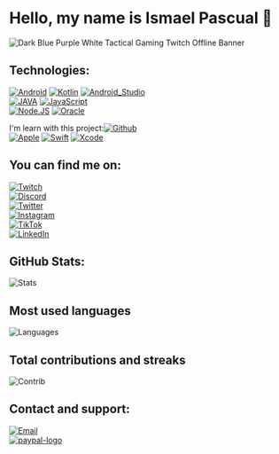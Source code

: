 <!-- **ismapc95/ismapc95** is a ✨ _special_ ✨ repository because its `README.md` (this file) appears on your GitHub profile.-->
# Hello, my name is Ismael Pascual 👋
![Dark Blue Purple White Tactical Gaming Twitch Offline Banner](https://user-images.githubusercontent.com/16596537/189687663-9ae0d1a9-e1a1-48f5-ad05-0fd0942d195d.png)


## Technologies:
[![Android](https://img.shields.io/badge/Android-3DDC84?style=for-the-badge&logo=android&logoColor=white)]()
[![Kotlin](https://img.shields.io/badge/Kotlin-0095D5?style=for-the-badge&logo=kotlin&logoColor=white&labelColor=101010)]()
[![Android_Studio](https://img.shields.io/badge/Android_Studio-3DDC84?style=for-the-badge&logo=android-studio&logoColor=white&labelColor=101010)]()
</br>
[![JAVA](https://img.shields.io/badge/Java-ED8B00?style=for-the-badge&logo=java&logoColor=white)]()
[![JavaScript](https://img.shields.io/badge/JavaScript-F7DF1E?style=for-the-badge&logo=javascript&logoColor=black)]()
</br>
[![Node.JS](https://img.shields.io/badge/Node.JS-339933?style=for-the-badge&logo=node.js&logoColor=white&labelColor=101010)]()
[![Oracle](https://img.shields.io/badge/Oracle-4479A1?style=for-the-badge&logo=mysql&logoColor=white&labelColor=101010)]()
</br>



I'm learn with this project:[![Github](https://img.shields.io/badge/Github-666666?style=for-the-badge&logo=Github&logoColor=white)](https://github.com/ismapc95/Asus-ROG-GL552VW-DM149-Big-Sur)
</br>
[![Apple](https://img.shields.io/badge/iOS-000000?style=for-the-badge&logo=ios&logoColor=white)]()
[![Swift](https://img.shields.io/badge/Swift-FA7343?style=for-the-badge&logo=swift&logoColor=white)]()
[![Xcode](https://img.shields.io/badge/Xcode-1575F9?style=for-the-badge&logo=xcode&logoColor=white)]()

## You can find me on:

<!--
[![YouTube](https://img.shields.io/badge/YouTube-ismapc95-FF0000?style=for-the-badge&logo=youtube&logoColor=white&labelColor=101010)](https://www.youtube.com/channel/UC5zZ3WINK0doGpF1C6cbJ3g)
-->
[![Twitch](https://img.shields.io/badge/Twitch-9146FF?style=for-the-badge&logo=Twitch&logoColor=white)](https://www.twitch.tv/ismapc95)
</br>
[![Discord](https://img.shields.io/badge/Discord-5865F2?style=for-the-badge&logo=discord&logoColor=white)](https://discordapp.com/users/ismapc95#8699)
</br>
[![Twitter](https://img.shields.io/badge/Twitter-1DA1F2?style=for-the-badge&logo=twitter&logoColor=white)](https://twitter.com/ismapc95)
</br>
[![Instagram](https://img.shields.io/badge/Instagram-E1306C?style=for-the-badge&logo=instagram&logoColor=white)](https://www.instagram.com/ismapc95)
</br>
[![TikTok](https://img.shields.io/badge/Tiktok-000000?style=for-the-badge&logo=tiktok&logoColor=white)](https://www.tiktok.com/@ismapc95)
</br>
[![LinkedIn](https://img.shields.io/badge/LinkedIn-0077B5?style=for-the-badge&logo=linkedin&logoColor=white)](https://www.linkedin.com/in/ismaelpascualcalvo/)
<!--
[![Link](https://img.shields.io/badge/Link_Site-moure.dev-39E09B?style=for-the-badge&logo=Linktree&logoColor=white&labelColor=101010)](https://mouredev.com)
-->
<!-- 
[![Web](https://img.shields.io/badge/Web-MoureDev.com-14a1f0?style=for-the-badge&logo=dev.to&logoColor=white&labelColor=101010)](https://mouredev.com)
-->


## GitHub Stats:
![Stats](https://github-readme-stats.vercel.app/api?username=ismapc95&show_icons=true&theme=dark)

## Most used languages
![Languages](https://github-readme-stats.vercel.app/api/top-langs?username=ismapc95&layout=compact&theme=dark)

## Total contributions and streaks
![Contrib](https://github-readme-streak-stats.herokuapp.com/?user=ismapc95)

## Contact and support:
[![Email](https://img.shields.io/badge/Gmail-D14836?style=for-the-badge&logo=gmail&logoColor=white)](mailto:ismapc2@gmail.com)
</br>
[![paypal-logo](https://img.shields.io/badge/PayPal-00457C?style=for-the-badge&logo=paypal&logoColor=white)](https://www.paypal.com/donate/?hosted_button_id=LLL592H62DCQG)
